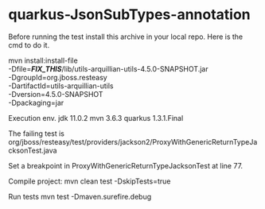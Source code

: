 # quarkus-JsonSubTypes-annotation


Before running the test install this archive in your local repo.
Here is the cmd to do it.

mvn install:install-file \
   -Dfile=___FIX_THIS___/lib/utils-arquillian-utils-4.5.0-SNAPSHOT.jar \
   -DgroupId=org.jboss.resteasy \
   -DartifactId=utils-arquillian-utils \
   -Dversion=4.5.0-SNAPSHOT \
   -Dpackaging=jar 

Execution env.
    jdk 11.0.2
    mvn 3.6.3
    quarkus 1.3.1.Final
    
 
 The failing test is 
  org/jboss/resteasy/test/providers/jackson2/ProxyWithGenericReturnTypeJacksonTest.java   
    
  Set a breakpoint in ProxyWithGenericReturnTypeJacksonTest at line 77.  
    
  Compile project:
    mvn clean test -DskipTests=true
  
  Run tests
    mvn test -Dmaven.surefire.debug






